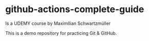 # github-actions-complete-guide
Is a UDEMY course by Maximllian Schwartzmüller

This is a demo repository for practicing Git & GitHub.
